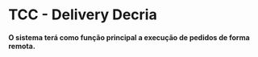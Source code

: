 # TCC - Delivery Decria

#### O sistema terá como função principal a execução de pedidos de forma remota.

